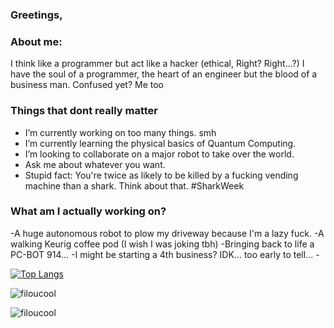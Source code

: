 ### Greetings,

### About me:
  <p>I think like a programmer but act like a hacker (ethical, Right? Right...?)  
  I have the soul of a programmer, the heart of an engineer but the blood of a business man. 
        Confused yet? Me too </p>

### Things that dont really matter
- I’m currently working on too many things. smh
- I’m currently learning the physical basics of Quantum Computing.
- I’m looking to collaborate on a major robot to take over the world.
- Ask me about whatever you want. 
- Stupid fact: You're twice as likely to be killed by a fucking vending machine than a shark. Think about that. #SharkWeek

### What am I actually working on?
<p>-A huge autonomous robot to plow my driveway because I'm a lazy fuck.
-A walking Keurig coffee pod (I wish I was joking tbh)
-Bringing back to life a PC-BOT 914...
-I might be starting a 4th business? IDK... too early to tell...
-</p>

[![Top Langs](https://github-readme-stats.vercel.app/api/top-langs/?username=filoucool)](https://github.com/filoucool/github-readme-stats)<p align="left"> <img src="https://komarev.com/ghpvc/?username=filoucool" alt="filoucool" /> </p>

<img src="https://github-readme-stats.vercel.app/api?username=filoucool&show_icons=true" alt="filoucool" />
